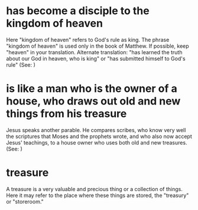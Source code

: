 
# has become a disciple to the kingdom of heaven
Here "kingdom of heaven" refers to God's rule as king. The phrase "kingdom of heaven" is used only in the book of Matthew. If possible, keep "heaven" in your translation. Alternate translation: "has learned the truth about our God in heaven, who is king" or "has submitted himself to God's rule" (See: )

# is like a man who is the owner of a house, who draws out old and new things from his treasure
Jesus speaks another parable. He compares scribes, who know very well the scriptures that Moses and the prophets wrote, and who also now accept Jesus' teachings, to a house owner who uses both old and new treasures. (See: )

# treasure
A treasure is a very valuable and precious thing or a collection of things. Here it may refer to the place where these things are stored, the "treasury" or "storeroom."